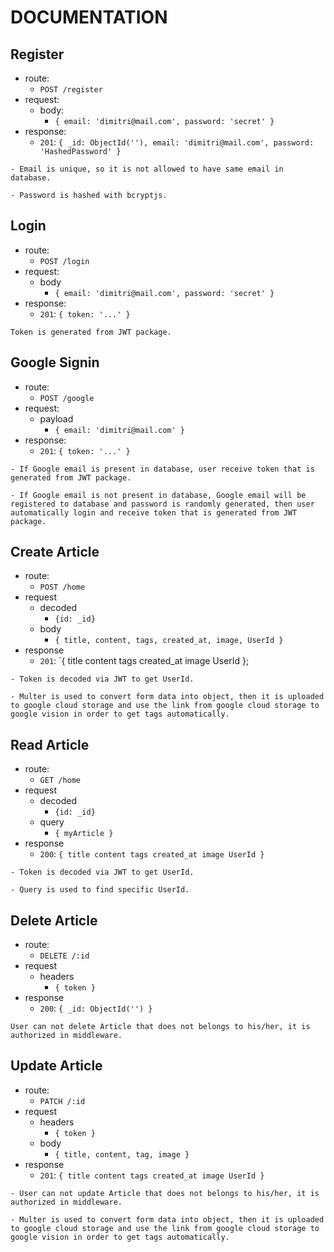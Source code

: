 # DOCUMENTATION

## Register 

- route:
  - `POST /register`
- request:
  - body:
    - `{ email: 'dimitri@mail.com', password: 'secret' }`
- response:
  - `201`: `{ _id: ObjectId(''), email: 'dimitri@mail.com', password: 'HashedPassword' }`

```
- Email is unique, so it is not allowed to have same email in database.

- Password is hashed with bcryptjs.
```

## Login

- route:
  - `POST /login`
- request:
  - body
    - `{ email: 'dimitri@mail.com', password: 'secret' }`
- response:
  - `201`: `{ token: '...' }`

```
Token is generated from JWT package.
```

## Google Signin

- route:
  - `POST /google`
- request:
  - payload
    - `{ email: 'dimitri@mail.com' }`
- response:
  - `201`: `{ token: '...' }`

```
- If Google email is present in database, user receive token that is generated from JWT package.

- If Google email is not present in database, Google email will be registered to database and password is randomly generated, then user automatically login and receive token that is generated from JWT package.
```

## Create Article

- route:
  - `POST /home`
- request
  - decoded
    - `{id: _id}`
  - body
    - `{ title, content, tags, created_at, image, UserId }`
- response
  - `201`: `{
      title
      content
      tags
      created_at
      image
      UserId
    };

```
- Token is decoded via JWT to get UserId.

- Multer is used to convert form data into object, then it is uploaded to google cloud storage and use the link from google cloud storage to google vision in order to get tags automatically.
```

## Read Article

- route:
  - `GET /home`
- request
  - decoded
    - `{id: _id}`
  - query
    - `{ myArticle }`
- response
  - `200`: `{
      title
      content
      tags
      created_at
      image
      UserId
    }`
```
- Token is decoded via JWT to get UserId.

- Query is used to find specific UserId.
```

## Delete Article

- route:
  - `DELETE /:id`
- request
  - headers
    - `{ token }`
- response
  - `200`: `{ _id: ObjectId('') }`

```
User can not delete Article that does not belongs to his/her, it is authorized in middleware.
```

## Update Article

- route:
  - `PATCH /:id`
- request
  - headers
    - `{ token }`
  - body
    - `{ title, content, tag, image }`
- response
  - `201`: `{
      title
      content
      tags
      created_at
      image
      UserId
    }`
```
- User can not update Article that does not belongs to his/her, it is authorized in middleware.

- Multer is used to convert form data into object, then it is uploaded to google cloud storage and use the link from google cloud storage to google vision in order to get tags automatically.
```

